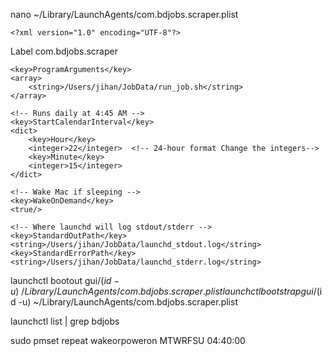 <!-- To change time for Automatic scrapping in MacOS -->
nano ~/Library/LaunchAgents/com.bdjobs.scraper.plist   <!-- In Terminal project Repository -->

    <?xml version="1.0" encoding="UTF-8"?>
<!DOCTYPE plist PUBLIC "-//Apple//DTD PLIST 1.0//EN" "http://www.apple.com/DTDs/PropertyList-1.0.dtd">
<plist version="1.0">
<dict>
    <key>Label</key>
    <string>com.bdjobs.scraper</string>

    <key>ProgramArguments</key>
    <array>
        <string>/Users/jihan/JobData/run_job.sh</string>
    </array>

    <!-- Runs daily at 4:45 AM -->
    <key>StartCalendarInterval</key>    
    <dict>
        <key>Hour</key>
        <integer>22</integer>  <!-- 24-hour format Change the integers-->
        <key>Minute</key>
        <integer>15</integer>
    </dict>

    <!-- Wake Mac if sleeping -->
    <key>WakeOnDemand</key>
    <true/>

    <!-- Where launchd will log stdout/stderr -->
    <key>StandardOutPath</key>
    <string>/Users/jihan/JobData/launchd_stdout.log</string>
    <key>StandardErrorPath</key>
    <string>/Users/jihan/JobData/launchd_stderr.log</string>
</dict>
</plist>


launchctl bootout gui/$(id -u) ~/Library/LaunchAgents/com.bdjobs.scraper.plist      
launchctl bootstrap gui/$(id -u) ~/Library/LaunchAgents/com.bdjobs.scraper.plist

launchctl list | grep bdjobs

sudo pmset repeat wakeorpoweron MTWRFSU 04:40:00    <!-- 24-hour format Change the integers-->



